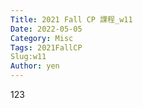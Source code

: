 ```yaml
---
Title: 2021 Fall CP 課程_w11
Date: 2022-05-05
Category: Misc
Tags: 2021FallCP
Slug:w11
Author: yen
---
```


123

